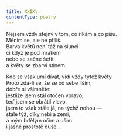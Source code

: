 ```yaml
---
title: XXIX\.
contentType: poetry
---
```


<section>

Nejsem vždy stejný v tom, co říkám a co píšu.  
Měním se, ale ne příliš.  
Barva květů není táž na slunci  
či když je pod mrakem  
nebo se začne šeřit  
a květy se zbarví stínem.

</section>

<section>

Kdo se však umí dívat, vidí vždy tytéž květy.  
Proto zdá-li se, že se od sebe liším,  
dobře si všimněte:  
jestliže jsem stál otočen vpravo,  
teď jsem se obrátil vlevo,  
jsem to však stále já, na týchž nohou —  
stále týž, díky nebi a zemi,  
a mým bdělým očím a uším  
i jasné prostotě duše…

</section>
